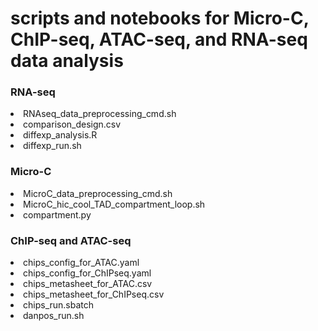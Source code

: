 # scripts and notebooks for Micro-C, ChIP-seq, ATAC-seq, and RNA-seq data analysis

### RNA-seq
<li>RNAseq_data_preprocessing_cmd.sh</li>
<li>comparison_design.csv</li>
<li>diffexp_analysis.R</li>
<li>diffexp_run.sh</li>

### Micro-C
<li>MicroC_data_preprocessing_cmd.sh</li>
<li>MicroC_hic_cool_TAD_compartment_loop.sh</li>
<li>compartment.py</li>

### ChIP-seq and ATAC-seq
<li>chips_config_for_ATAC.yaml</li>
<li>chips_config_for_ChIPseq.yaml</li>
<li>chips_metasheet_for_ATAC.csv</li>
<li>chips_metasheet_for_ChIPseq.csv</li>
<li>chips_run.sbatch</li>
<li>danpos_run.sh</li>